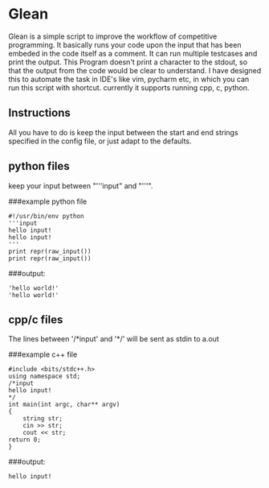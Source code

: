 # Glean
Glean is a simple script to improve the workflow of competitive programming.
It basically runs your code upon the input that has been embeded in the code
itself as a comment. It can run multiple testcases and print the output.
This Program doesn't print a character to the stdout, so that the output from
the code would be clear to understand.
I have designed this to automate the task in IDE's like vim, pycharm etc, in
which you can run this script with shortcut.
currently it supports running cpp, c, python.

## Instructions
All you have to do is keep the input between the start and end strings
specified in the config file, or just adapt to the defaults.


## python files
keep your input between "'''input" and "'''".

###example python file
```
#!/usr/bin/env python
'''input
hello input!
hello input!
'''
print repr(raw_input())
print repr(raw_input())
```
###output:
```
'hello world!'
'hello world!'
```

## cpp/c files
The lines between '/\*input' and '\*/' will be sent as stdin to a.out

###example c++ file
```
#include <bits/stdc++.h>
using namespace std;
/*input
hello input!
*/
int main(int argc, char** argv)
{
    string str;
    cin >> str;
    cout << str;
return 0;
}
```

###output:
```
hello input!
```
